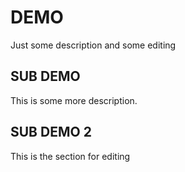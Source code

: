 # DEMO

Just some description and some editing

## SUB DEMO

This is some more description.

## SUB DEMO 2
This is the section for editing

